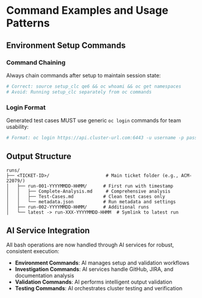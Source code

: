 # Command Examples and Usage Patterns

## Environment Setup Commands

### Command Chaining
Always chain commands after setup to maintain session state:

```bash
# Correct: source setup_clc qe6 && oc whoami && oc get namespaces
# Avoid: Running setup_clc separately from oc commands
```

### Login Format
Generated test cases MUST use generic `oc login` commands for team usability:

```bash
# Format: oc login https://api.cluster-url.com:6443 -u username -p password --insecure-skip-tls-verify
```

## Output Structure

```
runs/
├── <TICKET-ID>/                     # Main ticket folder (e.g., ACM-22079/)
│   ├── run-001-YYYYMMDD-HHMM/      # First run with timestamp
│   │   ├── Complete-Analysis.md     # Comprehensive analysis
│   │   ├── Test-Cases.md           # Clean test cases only
│   │   └── metadata.json           # Run metadata and settings
│   ├── run-002-YYYYMMDD-HHMM/      # Additional runs
│   └── latest -> run-XXX-YYYYMMDD-HHMM  # Symlink to latest run
```

## AI Service Integration

All bash operations are now handled through AI services for robust, consistent execution:

- **Environment Commands**: AI manages setup and validation workflows
- **Investigation Commands**: AI services handle GitHub, JIRA, and documentation analysis
- **Validation Commands**: AI performs intelligent output validation
- **Testing Commands**: AI orchestrates cluster testing and verification